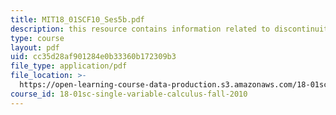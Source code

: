```yaml
---
title: MIT18_01SCF10_Ses5b.pdf
description: this resource contains information related to discontinuity.
type: course
layout: pdf
uid: cc35d28af901284e0b33360b172309b3
file_type: application/pdf
file_location: >-
  https://open-learning-course-data-production.s3.amazonaws.com/18-01sc-single-variable-calculus-fall-2010/cc35d28af901284e0b33360b172309b3_MIT18_01SCF10_Ses5b.pdf
course_id: 18-01sc-single-variable-calculus-fall-2010
---
```

